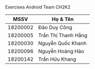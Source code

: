 Exercises Android Team CH2K2

MSSV | Họ & Tên
---- | --------
18200002 | Đào Duy Công
18200005 | Trần Thị Thanh Hằng
18200030 | Nguyễn Quốc Khanh
18200096 | Nguyễn Hoàng Hảo
18200142 | Trần Hữu Khang